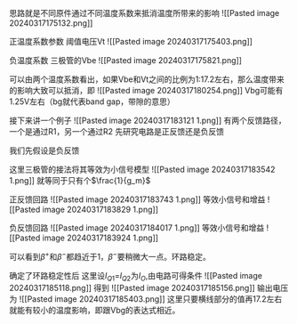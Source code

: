 思路就是不同原件通过不同温度系数来抵消温度所带来的影响
![[Pasted image 20240317175132.png]]

正温度系数参数
阈值电压Vt
![[Pasted image 20240317175403.png]]


负温度系数
三极管的Vbe
![[Pasted image 20240317175821.png]]



可以由两个温度系数看出，如果Vbe和Vt之间的比例为1:17.2左右，那么温度带来的影响大致可以抵消，即
![[Pasted image 20240317180254.png]]
Vbg可能有1.25V左右（bg就代表band gap，带隙的意思）


接下来讲一个例子
![[Pasted image 20240317183121 1.png]]
有两个反馈路径，一个是通过R1，另一个通过R2
先研究电路是正反馈还是负反馈

我们先假设是负反馈


这里三极管的接法将其等效为小信号模型
![[Pasted image 20240317183542 1.png]]
就等同于只有个$\frac{1}{g_m}$



正反馈回路
![[Pasted image 20240317183743 1.png]]
等效小信号和增益
![[Pasted image 20240317183829 1.png]]



负反馈回路
![[Pasted image 20240317184017 1.png]]
等效小信号和增益
![[Pasted image 20240317183924 1.png]]


可以看到$\beta^+$和$\beta^-$都趋近于1，$\beta^-$要稍微大一点。环路稳定。


确定了环路稳定性后
这里设$I_{Q1}$=$I_{Q2}$为$I_{O}$,由电路可得条件
![[Pasted image 20240317185118.png]]
得到
![[Pasted image 20240317185156.png]]
输出电压为
![[Pasted image 20240317185403.png]]
这里只要横线部分的值再17.2左右就能有较小的温度影响，即跟Vbg的表达式相近。
